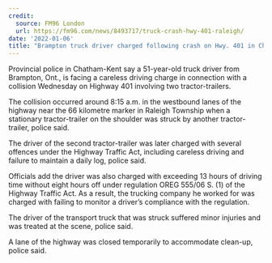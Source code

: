 ```yaml
---
credit:
  source: FM96 London
  url: https://fm96.com/news/8493717/truck-crash-hwy-401-raleigh/
date: '2022-01-06'
title: "Brampton truck driver charged following crash on Hwy. 401 in Chatham-Kent"
---
```

Provincial police in Chatham-Kent say a 51-year-old truck driver from Brampton, Ont., is facing a careless driving charge in connection with a collision Wednesday on Highway 401 involving two tractor-trailers.

The collision occurred around 8:15 a.m. in the westbound lanes of the highway near the 66 kilometre marker in Raleigh Township when a stationary tractor-trailer on the shoulder was struck by another tractor-trailer, police said.

The driver of the second tractor-trailer was later charged with several offences under the Highway Traffic Act, including careless driving and failure to maintain a daily log, police said.

Officials add the driver was also charged with exceeding 13 hours of driving time without eight hours off under regulation OREG 555/06 S. (1) of the Highway Traffic Act. As a result, the trucking company he worked for was charged with failing to monitor a driver’s compliance with the regulation.

The driver of the transport truck that was struck suffered minor injuries and was treated at the scene, police said.

A lane of the highway was closed temporarily to accommodate clean-up, police said.
